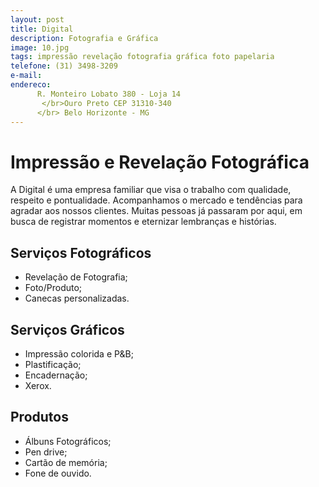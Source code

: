 ```yaml
---
layout: post
title: Digital
description: Fotografia e Gráfica
image: 10.jpg
tags: impressão revelação fotografia gráfica foto papelaria 
telefone: (31) 3498-3209 
e-mail: 
endereco:
      R. Monteiro Lobato 380 - Loja 14
       </br>Ouro Preto CEP 31310-340 
      </br> Belo Horizonte - MG 
---
```


# Impressão e Revelação Fotográfica

A Digital é uma empresa familiar que visa o trabalho com qualidade, respeito e pontualidade. Acompanhamos o mercado e tendências para agradar aos nossos clientes.
Muitas pessoas já passaram por aqui, em busca de registrar momentos e eternizar lembranças e histórias.

## Serviços Fotográficos

* Revelação de Fotografia;
* Foto/Produto;
* Canecas personalizadas.

## Serviços Gráficos

* Impressão colorida e P&B;
* Plastificação;
* Encadernação;
* Xerox.

## Produtos

* Álbuns Fotográficos;
* Pen drive;
* Cartão de memória;
* Fone de ouvido.


